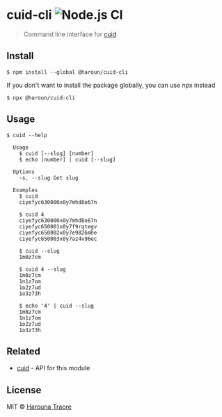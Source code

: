 # cuid-cli ![Node.js CI](https://github.com/haroun/cuid-cli/workflows/Node.js%20CI/badge.svg)

> Command line interface for [cuid](https://github.com/ericelliott/cuid)


## Install

```
$ npm install --global @haroun/cuid-cli
```

If you don't want to install the package globally, you can use npx instead

```
$ npx @haroun/cuid-cli
```


## Usage

```
$ cuid --help

  Usage
    $ cuid [--slug] [number]
    $ echo [number] | cuid [--slug]

  Options
    -s, --slug Get slug

  Examples
    $ cuid
    ciyefyc630000x0y7mhd8o67n

    $ cuid 4
    ciyefyc630000x0y7mhd8o67n
    ciyefyc650001x0y7f9rqtegv
    ciyefyc650002x0y7e9826mhe
    ciyefyc650003x0y7az4v96ec

    $ cuid --slug
    1m0z7cm

    $ cuid 4 --slug
    1m0z7cm
    1n1z7om
    1o2z7ud
    1o3z73h

    $ echo '4' | cuid --slug
    1m0z7cm
    1n1z7om
    1o2z7ud
    1o3z73h
```


## Related

*   [cuid](https://github.com/ericelliott/cuid) - API for this module


## License

MIT © [Harouna Traore](https://github.com/haroun)
